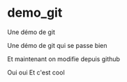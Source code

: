 # demo_git
Une démo de git

Une démo de git qui se passe bien

Et maintenant on modifie depuis github

Oui oui
Et c'est cool
